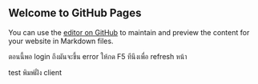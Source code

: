 ## Welcome to GitHub Pages

You can use the [editor on GitHub](https://github.com/githubworkwork/thebest/edit/master/README.md) to maintain and preview the content for your website in Markdown files.

ตอนนี้พอ login ถึงมันจะขึ้น error ให้กด F5  ทีนึงเพื่อ refresh หน้า

test พิมพ์ฝั่ง client
